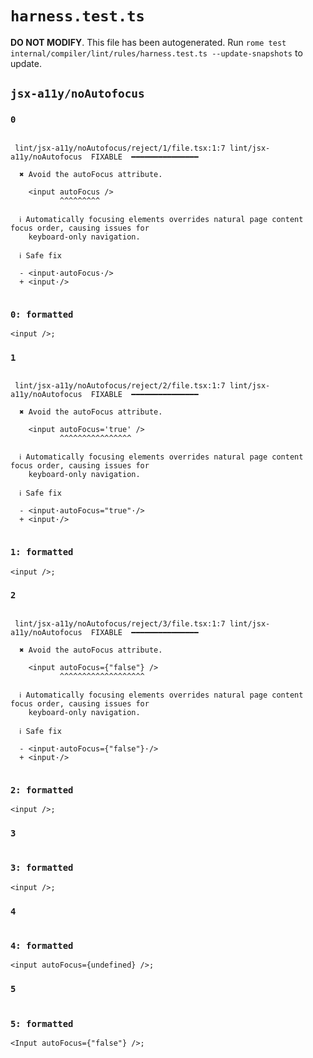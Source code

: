 # `harness.test.ts`

**DO NOT MODIFY**. This file has been autogenerated. Run `rome test internal/compiler/lint/rules/harness.test.ts --update-snapshots` to update.

## `jsx-a11y/noAutofocus`

### `0`

```

 lint/jsx-a11y/noAutofocus/reject/1/file.tsx:1:7 lint/jsx-a11y/noAutofocus  FIXABLE  ━━━━━━━━━━━━━━━

  ✖ Avoid the autoFocus attribute.

    <input autoFocus />
           ^^^^^^^^^

  ℹ Automatically focusing elements overrides natural page content focus order, causing issues for
    keyboard-only navigation.

  ℹ Safe fix

  - <input·autoFocus·/>
  + <input·/>


```

### `0: formatted`

```tsx
<input />;

```

### `1`

```

 lint/jsx-a11y/noAutofocus/reject/2/file.tsx:1:7 lint/jsx-a11y/noAutofocus  FIXABLE  ━━━━━━━━━━━━━━━

  ✖ Avoid the autoFocus attribute.

    <input autoFocus='true' />
           ^^^^^^^^^^^^^^^^

  ℹ Automatically focusing elements overrides natural page content focus order, causing issues for
    keyboard-only navigation.

  ℹ Safe fix

  - <input·autoFocus="true"·/>
  + <input·/>


```

### `1: formatted`

```tsx
<input />;

```

### `2`

```

 lint/jsx-a11y/noAutofocus/reject/3/file.tsx:1:7 lint/jsx-a11y/noAutofocus  FIXABLE  ━━━━━━━━━━━━━━━

  ✖ Avoid the autoFocus attribute.

    <input autoFocus={"false"} />
           ^^^^^^^^^^^^^^^^^^^

  ℹ Automatically focusing elements overrides natural page content focus order, causing issues for
    keyboard-only navigation.

  ℹ Safe fix

  - <input·autoFocus={"false"}·/>
  + <input·/>


```

### `2: formatted`

```tsx
<input />;

```

### `3`

```

```

### `3: formatted`

```tsx
<input />;

```

### `4`

```

```

### `4: formatted`

```tsx
<input autoFocus={undefined} />;

```

### `5`

```

```

### `5: formatted`

```tsx
<Input autoFocus={"false"} />;

```
